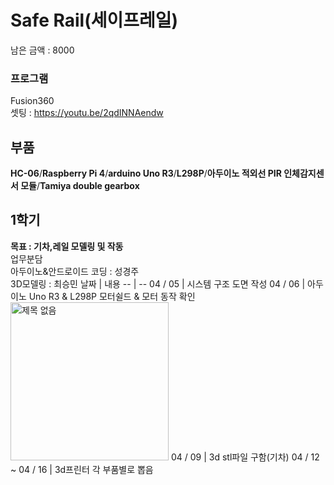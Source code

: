 # Safe Rail(세이프레일)
남은 금액 : 8000
### 프로그램
Fusion360   
셋팅 : https://youtu.be/2qdINNAendw
## 부품
__HC-06__/__Raspberry Pi 4__/__arduino Uno R3__/__L298P__/__아두이노 적외선 PIR 인체감지센서 모듈__/__Tamiya double gearbox__
## 1학기
**목표 : 기차,레일 모델링 및 작동**  
업무분담  
아두이노&안드로이드 코딩 : 성경주  
3D모델링 : 최승민
날짜 | 내용
-- | --
04 / 05 | 시스템 구조 도면 작성
04 / 06 | 아두이노 Uno R3 & L298P 모터쉴드 & 모터 동작 확인<br>  <img width="253" alt="제목 없음" src="https://user-images.githubusercontent.com/56481147/115044853-e11d0280-9f10-11eb-81de-1601605df807.png">
04 / 09 | 3d stl파일 구함(기차)
04 / 12 ~  04 / 16 | 3d프린터 각 부품별로 뽑음
